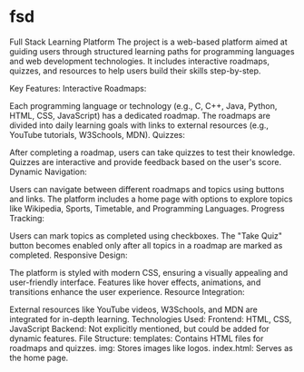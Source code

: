 # fsd
Full Stack Learning Platform
The project is a web-based platform aimed at guiding users through structured learning paths for programming languages and web development technologies. It includes interactive roadmaps, quizzes, and resources to help users build their skills step-by-step.

Key Features:
Interactive Roadmaps:

Each programming language or technology (e.g., C, C++, Java, Python, HTML, CSS, JavaScript) has a dedicated roadmap.
The roadmaps are divided into daily learning goals with links to external resources (e.g., YouTube tutorials, W3Schools, MDN).
Quizzes:

After completing a roadmap, users can take quizzes to test their knowledge.
Quizzes are interactive and provide feedback based on the user's score.
Dynamic Navigation:

Users can navigate between different roadmaps and topics using buttons and links.
The platform includes a home page with options to explore topics like Wikipedia, Sports, Timetable, and Programming Languages.
Progress Tracking:

Users can mark topics as completed using checkboxes.
The "Take Quiz" button becomes enabled only after all topics in a roadmap are marked as completed.
Responsive Design:

The platform is styled with modern CSS, ensuring a visually appealing and user-friendly interface.
Features like hover effects, animations, and transitions enhance the user experience.
Resource Integration:

External resources like YouTube videos, W3Schools, and MDN are integrated for in-depth learning.
Technologies Used:
Frontend: HTML, CSS, JavaScript
Backend: Not explicitly mentioned, but could be added for dynamic features.
File Structure:
templates: Contains HTML files for roadmaps and quizzes.
img: Stores images like logos.
index.html: Serves as the home page.
